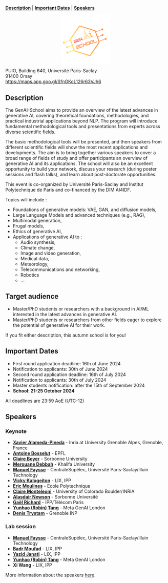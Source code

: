 [**Description**](#description)
| [**Important Dates**](#important-dates)
| [**Speakers**](#speakers)


<img 
    style="display: block; 
           margin-left: auto;
           margin-right: auto;
           width: 30%;"
    src="./Images/Logo_GenAI-SCHOOL.png" 
    alt="GenAI-School Logo">


PUIO, Building 640, Université Paris-Saclay <br>
 91400 Orsay<br>
 https://maps.app.goo.gl/SfnGKoL126r63VJh6<br>


## Description

The GenAI-School aims to provide an overview of the latest advances in generative AI, covering theoretical foundations, methodologies, and practical industrial applications beyond NLP. The program will introduce fundamental methodological tools and presentations from experts across diverse scientific fields.

The basic methodological tools will be presented, and then speakers from different scientific fields will show the most recent applications and developments. The aim is to bring together various speakers to cover a broad range of fields of study and offer participants an overview of generative AI and its applications.
The school will also be an excellent opportunity to build your network, discuss your research (during poster sessions and flash talks), and learn about post-doctorate opportunities.

This event is co-organized by Université Paris-Saclay and Institut Polytechnique de Paris and co-financed by the DIM AI4IDF. 

Topics will include : 

* Foundations of generative models: VAE, GAN, and diffusion models,
* Large Language Models and advanced techniques (e.g., RAG),
* Multimodal generation,
* Frugal models,
* Ethics of generative AI,
* Applications of generative AI to :
   * Audio synthesis,
   * Climate change,
   * Image and video generation,
   * Medical data,
   * Meteorology,
   * Telecommunications and networking,
   * Robotics
   * ...

## Target audience
* Master/PhD students or researchers with a background in AI/ML interested in the latest advances in generative AI.
* Master/PhD students or researchers from other fields eager to explore the potential of generative AI for their work.

If you fit either description, this autumn school is for you!
    
## Important Dates
* First round application deadline: 16th of June 2024
* Notification to applicants: 30th of June 2024
* Second round application deadline: 16th of July 2024
* Notification to applicants: 30th of July 2024
* Master students notification: after the 15th of September 2024
* **School: 21-25 October 2024**

All deadlines are 23:59 AoE (UTC-12)

## Speakers 

### Keynote
* **[Xavier Alameda-Pineda](http://xavirema.eu/)** - Inria at University Grenoble Alpes, Grenoble, France
* **[Antoine Bosselut](https://atcbosselut.github.io/)** - EPFL
* **[Claire Boyer](https://www.imo.universite-paris-saclay.fr/~claire.boyer/)** - Sorbonne University
* **[Merouane Debbah](https://www.ku.ac.ae/college-people/merouane-debbah)** - Khalifa University
* **[Manuel Faysse](https://manuelfay.github.io/#)** - CentraleSupélec, Université Paris-Saclay/Illuin Technology
* **[Vicky Kalogeiton](https://vicky.kalogeiton.info/)** - LIX, IPP
* **[Eric Moulines](http://www.cmapx.polytechnique.fr/~moulines/)** - Ecole Polytechnique
* **[Claire Monteleoni](https://www.colorado.edu/faculty/claire-monteleoni/)** - University of Colorado Boulder/INRIA
* **[Alasdair Newson](https://sites.google.com/site/alasdairnewson/)** - Sorbonne Université
* **[Gaël Richard](https://www.telecom-paris.fr/gael-richard)** - IPP/Télécom Paris
* **[Yunhao (Robin) Tang](https://robintyh1.github.io/)** - Meta GenAI London
* **[Denis Trystam](https://datamove.imag.fr/denis.trystram/)** - Grenoble INP


### Lab session 
* **[Manuel Faysse](https://manuelfay.github.io/#)** - CentraleSupélec, Université Paris-Saclay/Illuin Technology
* **[Badr Moufad](https://github.com/Badr-MOUFAD)** - LIX, IPP
* **[Yazid Janati](https://yazidjanati.github.io/)** - LIX, IPP
* **[Yunhao (Robin) Tang](https://robintyh1.github.io/)** - Meta GenAI London
* **Xi Wang** - LIX, IPP

More information about the speakers [here](./speakers).
